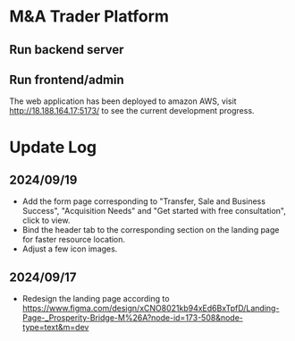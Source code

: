 # M&A Trader Platform

## Run backend server





## Run frontend/admin

The web application has been deployed to amazon AWS, visit http://18.188.164.17:5173/ to see the current development progress.





# Update Log

## 2024/09/19

- Add the form page corresponding to "Transfer, Sale and Business Success", "Acquisition Needs" and "Get started with free consultation", click to view.
- Bind the header tab to the corresponding section on the landing page for faster resource location.
- Adjust a few icon images.

## 2024/09/17

- Redesign the landing page according to https://www.figma.com/design/xCNO8021kb94xEd6BxTpfD/Landing-Page-_Prosperity-Bridge-M%26A?node-id=173-508&node-type=text&m=dev
